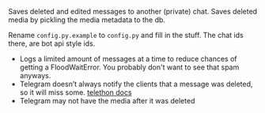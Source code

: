 Saves deleted and edited messages to another (private) chat.
Saves deleted media by pickling the media metadata to the db.

Rename `config.py.example` to `config.py` and fill in the stuff.
The chat ids there, are bot api style ids.

- Logs a limited amount of messages at a time to reduce chances of getting a FloodWaitError.
  You probably don't want to see that spam anyways.
- Telegram doesn’t always notify the clients that a message was deleted, so it will miss some.
  [telethon docs](https://docs.telethon.dev/en/latest/quick-references/events-reference.html#messagedeleted)
- Telegram may not have the media after it was deleted
